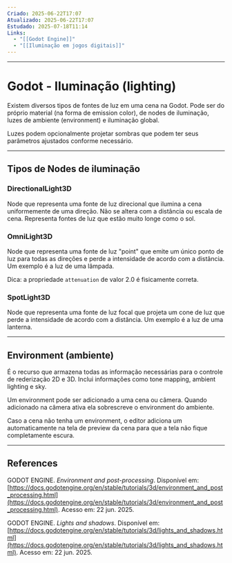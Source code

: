 ```yaml
---
Criado: 2025-06-22T17:07
Atualizado: 2025-06-22T17:07
Estudado: 2025-07-18T11:14
Links:
  - "[[Godot Engine]]"
  - "[[Iluminação em jogos digitais]]"
---
```

---
# Godot - Iluminação (lighting)

Existem diversos tipos de fontes de luz em uma cena na Godot. Pode ser do próprio material (na forma de emission color), de nodes de iluminação, luzes de ambiente (environment) e iluminação global.

Luzes podem opcionalmente projetar sombras que podem ter seus parâmetros ajustados conforme necessário.

---
## Tipos de Nodes de iluminação

### DirectionalLight3D

Node que representa uma fonte de luz direcional que ilumina a cena uniformemente de uma direção. Não se altera com a distância ou escala de cena. Representa fontes de luz que estão muito longe como o sol.
### OmniLight3D

Node que representa uma fonte de luz "point" que emite um único ponto de luz para todas as direções e perde a intensidade de acordo com a distância. Um exemplo é a luz de uma lâmpada.

Dica: a propriedade `attenuation` de valor 2.0 é fisicamente correta.
### SpotLight3D

Node que representa uma fonte de luz focal que projeta um cone de luz que perde a intensidade de acordo com a distância. Um exemplo é a luz de uma lanterna.

---
## Environment (ambiente)

É o recurso que armazena todas as informação necessárias para o controle de rederização 2D e 3D. Inclui informações como tone mapping, ambient lighting e sky.

Um environment pode ser adicionado a uma cena ou câmera. Quando adicionado na câmera ativa ela sobrescreve o environment do ambiente.

Caso a cena não tenha um environment, o editor adiciona um automaticamente na tela de preview da cena para que a tela não fique completamente escura.


---
## References

GODOT ENGINE. _Environment and post-processing_. Disponível em: [https://docs.godotengine.org/en/stable/tutorials/3d/environment_and_post_processing.html](https://docs.godotengine.org/en/stable/tutorials/3d/environment_and_post_processing.html). Acesso em: 22 jun. 2025.

GODOT ENGINE. _Lights and shadows_. Disponível em: [https://docs.godotengine.org/en/stable/tutorials/3d/lights_and_shadows.html](https://docs.godotengine.org/en/stable/tutorials/3d/lights_and_shadows.html). Acesso em: 22 jun. 2025.